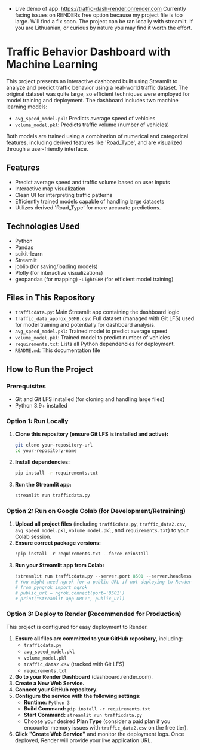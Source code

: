 - Live demo of app: https://traffic-dash-render.onrender.com
Currently facing issues on RENDERs free option because my project file is too large. Will find a fix soon. 
The project can be ran locally with streamlit. If you are Lithuanian, or curious by nature you may find it worth the effort.

# Traffic Behavior Dashboard with Machine Learning

This project presents an interactive dashboard built using Streamlit to analyze and predict traffic behavior using a real-world traffic dataset. The original dataset was quite large, so efficient techniques were employed for model training and deployment. The dashboard includes two machine learning models:

- `avg_speed_model.pkl`: Predicts average speed of vehicles
- `volume_model.pkl`: Predicts traffic volume (number of vehicles)

Both models are trained using a combination of numerical and categorical features, including derived features like 'Road_Type', and are visualized through a user-friendly interface.

## Features

- Predict average speed and traffic volume based on user inputs
- Interactive map visualization
- Clean UI for interpreting traffic patterns
- Efficiently trained models capable of handling large datasets
- Utilizes derived 'Road_Type' for more accurate predictions.

## Technologies Used

- Python
- Pandas
- scikit-learn
- Streamlit
- joblib (for saving/loading models)
- Plotly (for interactive visualizations)
- geopandas (for mapping)
-`LightGBM` (for efficient model training)
## Files in This Repository

- `trafficdata.py`: Main Streamlit app containing the dashboard logic
- `traffic_data_approx_50MB.csv`: Full dataset (managed with Git LFS) used for model training and potentially for dashboard analysis.
- `avg_speed_model.pkl`: Trained model to predict average speed
- `volume_model.pkl`: Trained model to predict number of vehicles
- `requirements.txt`: Lists all Python dependencies for deployment.
- `README.md`: This documentation file

## How to Run the Project

### Prerequisites

- Git and Git LFS installed (for cloning and handling large files)
- Python 3.9+ installed

### Option 1: Run Locally

1.  **Clone this repository (ensure Git LFS is installed and active):**
    ```bash
    git clone your-repository-url
    cd your-repository-name
    ```
2.  **Install dependencies:**
    ```bash
    pip install -r requirements.txt
    ```
3.  **Run the Streamlit app:**
    ```bash
    streamlit run trafficdata.py
    ```

### Option 2: Run on Google Colab (for Development/Retraining)

1.  **Upload all project files** (including `trafficdata.py`, `traffic_data2.csv`, `avg_speed_model.pkl`, `volume_model.pkl`, and `requirements.txt`) to your Colab session.
2.  **Ensure correct package versions:**
    ```python
    !pip install -r requirements.txt --force-reinstall
    ```
3.  **Run your Streamlit app from Colab:**
    ```python
    !streamlit run trafficdata.py --server.port 8501 --server.headless true
    # You might need ngrok for a public URL if not deploying to Render directly.
    # from pyngrok import ngrok
    # public_url = ngrok.connect(port='8501')
    # print("Streamlit app URL:", public_url)
    ```

### Option 3: Deploy to Render (Recommended for Production)

This project is configured for easy deployment to Render.

1.  **Ensure all files are committed to your GitHub repository**, including:
    * `trafficdata.py`
    * `avg_speed_model.pkl`
    * `volume_model.pkl`
    * `traffic_data2.csv` (tracked with Git LFS)
    * `requirements.txt`
2.  **Go to your Render Dashboard** (dashboard.render.com).
3.  **Create a New Web Service.**
4.  **Connect your GitHub repository.**
5.  **Configure the service with the following settings:**
    * **Runtime:** `Python 3`
    * **Build Command:** `pip install -r requirements.txt`
    * **Start Command:** `streamlit run trafficdata.py`
    * Choose your desired **Plan Type** (consider a paid plan if you encounter memory issues with `traffic_data2.csv` on the free tier).
6.  **Click "Create Web Service"** and monitor the deployment logs. Once deployed, Render will provide your live application URL.